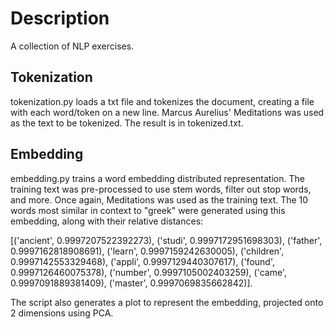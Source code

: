 # Description
A collection of NLP exercises. 

## Tokenization
tokenization.py loads a txt file and tokenizes the document, creating a file with each word/token on a new line. Marcus Aurelius' Meditations was used as the text to be tokenized. The result is in tokenized.txt.

## Embedding
embedding.py trains a word embedding distributed representation. The training text was pre-processed to use stem words, filter out stop words, and more. Once again, Meditations was used as the training text. The 10 words most similar in context to "greek" were generated using this embedding, along with their relative distances: 

[('ancient', 0.9997207522392273), ('studi', 0.9997172951698303), ('father', 0.9997162818908691), ('learn', 0.9997159242630005), ('children', 0.9997142553329468), ('appli', 0.9997129440307617), ('found', 0.9997126460075378), ('number', 0.9997105002403259), ('came', 0.9997091889381409), ('master', 0.9997069835662842)]. 

The script also generates a plot to represent the embedding, projected onto 2 dimensions using PCA. 
